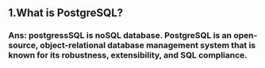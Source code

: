 ## 1.What is PostgreSQL?
### Ans: postgressSQL is noSQL database. PostgreSQL is an open-source, object-relational database management system  that is known for its robustness, extensibility, and SQL compliance.

